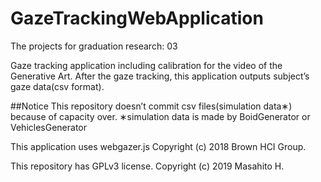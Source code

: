 # GazeTrackingWebApplication
The projects for graduation research: 03

Gaze tracking application including calibration for the video of the Generative Art.
After the gaze tracking, this application outputs subject’s gaze data(csv format).

##Notice
This repository doesn’t commit csv files(simulation data&lowast;) because of capacity over.
&lowast;simulation data is made by BoidGenerator or VehiclesGenerator

This application uses webgazer.js
Copyright (c) 2018 Brown HCI Group.

This repository has GPLv3 license.
Copyright (c) 2019 Masahito H.
